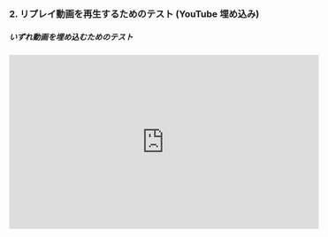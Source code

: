 ### 2. リプレイ動画を再生するためのテスト (YouTube 埋め込み)

##### いずれ動画を埋め込むためのテスト

<iframe width="560" height="315" src="https://www.youtube.com/embed/NCqqoz2_C3o" title="YouTube video player" frameborder="0" allow="accelerometer; autoplay; clipboard-write; encrypted-media; gyroscope; picture-in-picture" allowfullscreen></iframe>

